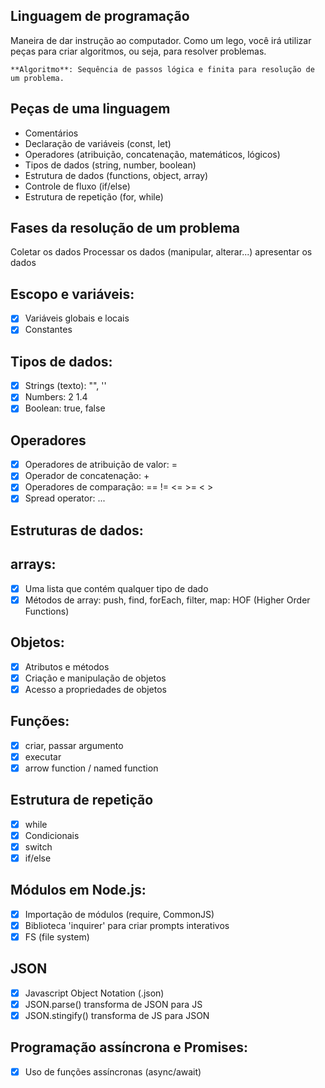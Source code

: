## Linguagem de programação

Maneira de dar instrução ao computador. 
Como um lego, você irá utilizar peças para criar algoritmos, ou seja, para resolver problemas.


    **Algoritmo**: Sequência de passos lógica e finita para resolução de um problema.

## Peças de uma linguagem

- Comentários
- Declaração de variáveis (const, let)
- Operadores (atribuição, concatenação, matemáticos, lógicos)
- Tipos de dados (string, number, boolean)
- Estrutura de dados (functions, object, array)
- Controle de fluxo (if/else)
- Estrutura de repetição (for, while)

## Fases da resolução de um problema

Coletar os dados
Processar os dados (manipular, alterar...)
apresentar os dados

## Escopo e variáveis:

- [x] Variáveis globais e locais
- [x] Constantes

## Tipos de dados:

- [x] Strings (texto): "", ''
- [x] Numbers: 2 1.4
- [x] Boolean: true, false

## Operadores

- [x] Operadores de atribuição de valor: =
- [x] Operador de concatenação: +
- [x] Operadores de comparação: == != <= >= < >
- [x] Spread operator: ...

## Estruturas de dados:

## arrays:

- [x] Uma lista que contém qualquer tipo de dado
- [x] Métodos de array: push, find, forEach, filter, map: HOF (Higher Order Functions)

## Objetos:

- [x] Atributos e métodos
- [x] Criação e manipulação de objetos
- [x] Acesso a propriedades de objetos

## Funções:

- [x] criar, passar argumento
- [x] executar
- [x] arrow function / named function

## Estrutura de repetição

- [x] while
- [x] Condicionais
- [x] switch
- [x] if/else

## Módulos em Node.js:

- [x] Importação de módulos (require, CommonJS)
- [x] Biblioteca 'inquirer' para criar prompts interativos
- [x] FS (file system)

## JSON

- [x] Javascript Object Notation (.json)
- [x] JSON.parse() transforma de JSON para JS
- [x] JSON.stingify() transforma de JS para JSON

## Programação assíncrona e Promises:

- [x] Uso de funções assíncronas (async/await)